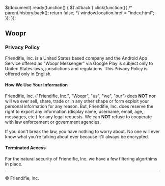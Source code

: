 $(document).ready(function() { $('a#back').click(function(){ /\* parent.history.back(); return false; \*/ window.location.href = "index.html"; }); });

Woopr
-----

### Privacy Policy

Friendifie, Inc. is a United States based company and the Android App Service offered as "Woopr Messenger" via Google Play is subject only to United States laws, jurisdictions and regulations. This Privacy Policy is offered only in English.

#### How We Use Your Information

Friendifie, Inc. ("Friendifie, Inc.", "Woopr", "us", "we", "our") does **NOT** nor will we ever sell, share, trade or in any other shape or form exploit your personal information for any reason. But, Friendifie, Inc. does reserve the right to export any information (display name, username, email, age, messages, etc.) for any legal requests. We can **NOT** refuse to cooperate with law enforcement or government agencies.

If you don't break the law, you have nothing to worry about. No one will ever know what you're talking about ever because it'll always be encrypted.

#### Terminated Access

For the natural security of Friendifie, Inc. we have a few filtering algorthims in place.

* * *

© Friendifie, Inc.